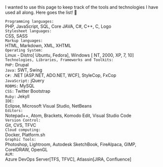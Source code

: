 
I wanted to use this page to keep track of the tools and technologies I have used all along. Here goes the list! :loudspeaker:

`Programming languages:` <br/>
  PHP, JavaScript, SQL, Core JAVA, C#, C++, C, Logo <br/>
 `Stylesheet languages:` <br/>
 CSS, SASS <br/>
 `Markup languages:` <br/>
 HTML, Markdown, XML, XHTML <br/>
`Operating System:`<br/> 
  Linux - Distro[ Ubuntu, Fedora], Windows [ NT, 2000, XP, 7, 10] <br/>
`Technologies, Libraries, Frameworks and Toolkits:` <br/>
`PHP:` Drupal <br/>
`Java:` SWT, Swing <br/>
`C#:` .NET [ASP.NET, ADO.NET, WCF], StyleCop, FxCop <br/>
`JavaScript:` jQuery <br/>
`RDBMS:` MySQL <br/>
`CSS:` Twitter Bootstrap <br/>
`Ruby:` Jekyll <br/>
`IDE:`<br/>
  Eclipse, Microsoft Visual Studio, NetBeans <br/>
`Editors:` <br/>
  Notepad++, Atom, Brackets, Komodo Edit, Visual Studio Code <br/>
 `Version Control:` <br/>
 Git, CVS, TFVC <br/>
 `Cloud computing:` <br/>
 Docker, Platform.sh <br/>
 `Graphic Tools:` <br/>
 Photoshop, Lightroom, Autodesk SketchBook, FireAlpaca, GIMP, CorelDRAW, OpenGL <br/>
 `ALM:` <br/>
 Azure DevOps Server[TFS, TFVC], Atlassin[JIRA, Confluence]
 
 
